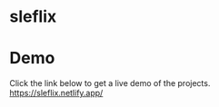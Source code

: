 # sleflix

# Demo
Click the link below to get a live demo of the projects. 
https://sleflix.netlify.app/
